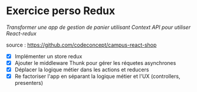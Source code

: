 # Exercice perso Redux

_Transformer une app de gestion de panier utilisant Context API pour utiliser React-redux_

source : https://github.com/codeconcept/campus-react-shop

- [x] Implémenter un store redux
- [x] Ajouter le middleware Thunk pour gérer les réquetes asynchrones
- [x] Déplacer la logique métier dans les actions et reducers
- [x] Re factoriser l'app en séparant la logique métier et l'UX (controllers, presenters)
